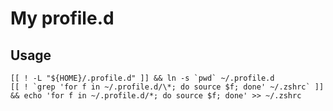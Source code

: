 # My profile.d


## Usage

    [[ ! -L "${HOME}/.profile.d" ]] && ln -s `pwd` ~/.profile.d
    [[ ! `grep 'for f in ~/.profile.d/\*; do source $f; done' ~/.zshrc` ]] && echo 'for f in ~/.profile.d/*; do source $f; done' >> ~/.zshrc

